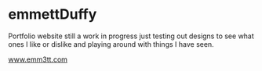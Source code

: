# emmettDuffy
Portfolio website still a work in progress just testing out designs to see what ones I like or dislike and playing around with things I have seen.

www.emm3tt.com

